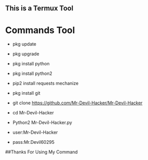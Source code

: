 ## This is a Termux Tool



# Commands Tool


* pkg update

* pkg upgrade 

* pkg install python 

* pkg install python2

* pip2 install requests mechanize 

* pkg install git 

* git clone https://github.com/Mr-Devil-Hacker/Mr-Devil-Hacker 

* cd Mr-Devil-Hacker 

* Python2 Mr-Devil-Hacker.py
* user:Mr-Devil-Hacker 
* pass:Mr.Devil60295


##Thanks For Using  My Command    
